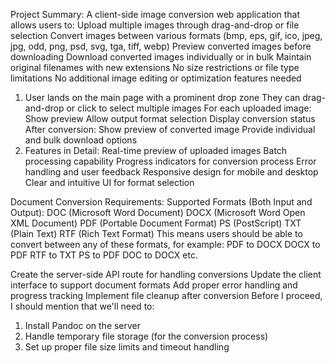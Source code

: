 Project Summary:
A client-side image conversion web application that allows users to:
Upload multiple images through drag-and-drop or file selection
Convert images between various formats (bmp, eps, gif, ico, jpeg, jpg, odd, png, psd, svg, tga, tiff, webp)
Preview converted images before downloading
Download converted images individually or in bulk
Maintain original filenames with new extensions
No size restrictions or file type limitations
No additional image editing or optimization features needed




1. User lands on the main page with a prominent drop zone
They can drag-and-drop or click to select multiple images
For each uploaded image:
Show preview
Allow output format selection
Display conversion status
After conversion:
Show preview of converted image
Provide individual and bulk download options
5. Features in Detail:
Real-time preview of uploaded images
Batch processing capability
Progress indicators for conversion process
Error handling and user feedback
Responsive design for mobile and desktop
Clear and intuitive UI for format selection



Document Conversion Requirements:
Supported Formats (Both Input and Output):
DOC (Microsoft Word Document)
DOCX (Microsoft Word Open XML Document)
PDF (Portable Document Format)
PS (PostScript)
TXT (Plain Text)
RTF (Rich Text Format)
This means users should be able to convert between any of these formats, for example:
PDF to DOCX
DOCX to PDF
RTF to TXT
PS to PDF
DOC to DOCX
etc.



Create the server-side API route for handling conversions
Update the client interface to support document formats
Add proper error handling and progress tracking
Implement file cleanup after conversion
Before I proceed, I should mention that we'll need to:
1. Install Pandoc on the server
2. Handle temporary file storage (for the conversion process)
3. Set up proper file size limits and timeout handling
